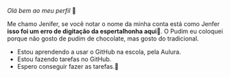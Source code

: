 _Olá bem ao meu perfil_ 👋

Me chamo Jenifer, se você notar o nome da minha conta está como Jenfer **isso foi um erro de digitação da espertalhonha aqui**🤡.
O Pudim  eu coloquei porque não gosto de pudim de chocolate, mas gosto do tradicional.

- Estou aprendendo a usar o GitHub na escola, pela Aulura.
- Estou fazendo tarefas no GitHub.
- Espero conseguir fazer as tarefas.🫥
[](https://media1.tenor.com/m/Z5x6xrH6_AQAAAAC/cat-kissing.gif)
